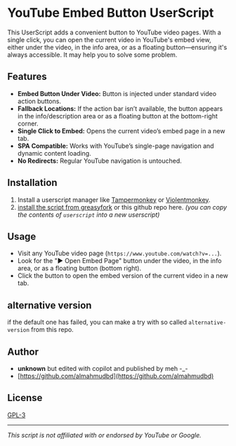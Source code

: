 # YouTube Embed Button UserScript

This UserScript adds a convenient button to YouTube video pages. With a single click, you can open the current video in YouTube's embed view, either under the video, in the info area, or as a floating button—ensuring it's always accessible.
It may help you to solve some problem.

## Features

- **Embed Button Under Video:** Button is injected under standard video action buttons.  
- **Fallback Locations:** If the action bar isn’t available, the button appears in the info/description area or as a floating button at the bottom-right corner.
- **Single Click to Embed:** Opens the current video’s embed page in a new tab.
- **SPA Compatible:** Works with YouTube’s single-page navigation and dynamic content loading.
- **No Redirects:** Regular YouTube navigation is untouched.

## Installation

1. Install a userscript manager like [Tampermonkey](https://tampermonkey.net/) or [Violentmonkey](https://violentmonkey.github.io/).
2. [install the script from greasyfork](https://greasyfork.org/en/scripts/537364-youtube-embed-button-under-video)  or this github repo here.
   *(you can copy the contents of `userscript` into a new userscript)*

## Usage

- Visit any YouTube video page (`https://www.youtube.com/watch?v=...`).
- Look for the "▶ Open Embed Page" button under the video, in the info area, or as a floating button (bottom right).
- Click the button to open the embed version of the current video in a new tab.

## alternative version
if the default one has failed, you can make a try with so called `alternative-version` from this repo.

## Author

- **unknown**  but edited with copilot and published by meh -_-
- [https://github.com/almahmudbd](https://github.com/almahmudbd)

## License

[GPL-3](LICENSE)

---

*This script is not affiliated with or endorsed by YouTube or Google.*
